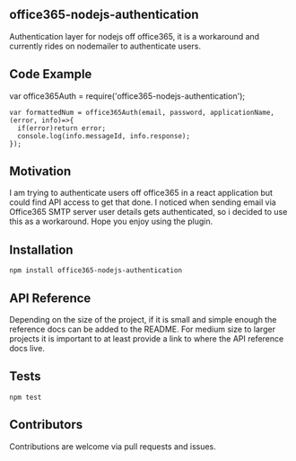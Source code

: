 ## office365-nodejs-authentication
Authentication layer for nodejs off office365, it is a workaround and currently rides on nodemailer to authenticate users.

## Code Example

  var office365Auth = require('office365-nodejs-authentication');

    var formattedNum = office365Auth(email, password, applicationName, (error, info)=>{
      if(error)return error;
      console.log(info.messageId, info.response);
    });

## Motivation

I am trying to authenticate users off office365 in a react application but could find API access to get that done. I noticed when sending email via Office365 SMTP server user details gets authenticated, so i decided to use this as a workaround. Hope you enjoy using the plugin.

## Installation

  `npm install office365-nodejs-authentication`

## API Reference

Depending on the size of the project, if it is small and simple enough the reference docs can be added to the README. For medium size to larger projects it is important to at least provide a link to where the API reference docs live.

## Tests

  `npm test`

## Contributors

Contributions are welcome via pull requests and issues.
